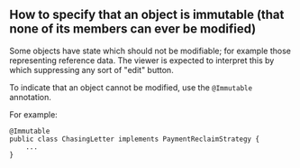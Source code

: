 How to specify that an object is immutable (that none of its members can ever be modified)
------------------------------------------------------------------------------------------

[//]: # (content copied to _user-guide_xxx)

Some objects have state which should not be modifiable; for example
those representing reference data. The viewer is expected to interpret
this by which suppressing any sort of "edit" button.

To indicate that an object cannot be modified, use the `@Immutable`
annotation.

For example:

    @Immutable
    public class ChasingLetter implements PaymentReclaimStrategy {
        ...
    }

<!--
See also ?.
-->
